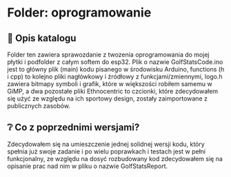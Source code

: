 # Folder: oprogramowanie

## 📂 Opis katalogu

Folder ten zawiera sprawozdanie z twozenia oprogramowania do mojej płytki i podfolder z całym softem do esp32. Plik o nazwie GolfStatsCode.ino jest to główny plik (main) kodu pisanego w środowisku Arduino, functions (h i cpp) to kolejno pliki nagłówkowy i źródłowy z funkcjami/zmiennymi, logo.h zawiera bitmapy symboli i grafik, które w większości robiłem samemu w GiMP, a dwa pozostałe pliki Ethnocentric to czcionki, które zdecydowałem się użyć ze względu na ich sportowy design, zostały zaimportowane z publicznych zasobów. 

## ❔ Co z poprzednimi wersjami?
Zdecydowałem się na umieszczenie jednej solidnej wersji kodu, który spełnia już swoje zadanie i po wielu poprawkach i testach jest w pełni funkcjonalny, ze względu na dosyć rozbudowany kod zdecydowałem się na opisanie prac nad nim w pliku o nazwie GolfStatsReport.
